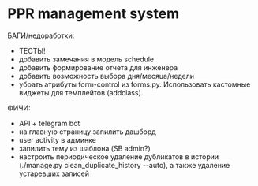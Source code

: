 # PPR management system

БАГИ/недоработки:
- ТЕСТЫ!
- добавить замечания в модель schedule
- добавить формирование отчета для инженера
- добавить возможность выбора дня/месяца/недели
- убрать атрибуты form-control из forms.py. Использовать кастомные виджеты для темплейтов (addclass).

ФИЧИ:
- API + telegram bot
- на главную страницу запилить дашборд
- user activity в админке
- запилить тему из шаблона (SB admin?)
- настроить периодическое удаление дубликатов в истории (./manage.py clean_duplicate_history --auto), а также удаление устаревших записей